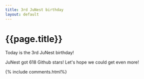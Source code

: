 ```yaml
---
title: 3rd JuNest birthday
layout: default
---
```


{{page.title}}
==============
Today is the 3rd JuNest birthday!

JuNest got 618 Github stars! Let's hope we could get even more!
<!--more-->

{% include comments.html%}
